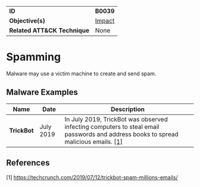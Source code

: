 |||
|---------|------------------------|
|**ID**|**B0039**|
|**Objective(s)**|[Impact](https://github.com/MBCProject/mbc-beta/tree/master/impact)|
|**Related ATT&CK Technique**|None|


Spamming
========
Malware may use a victim machine to create and send spam. 


Malware Examples
----------------
|Name|Date|Description|
|-----------------------------|-----------|-----------------------------|
|**TrickBot**| July 2019 | In July 2019, TrickBot was observed infecting computers to steal email passwords and address books to spread malicious emails. [[1]](#1)|

References
----------
<a name="1">[1]</a> https://techcrunch.com/2019/07/12/trickbot-spam-millions-emails/


 